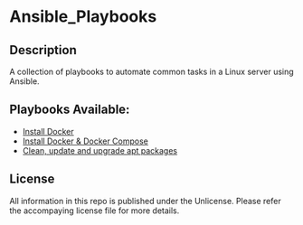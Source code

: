 # Ansible_Playbooks

## Description
A collection of playbooks to automate common tasks in a Linux server using Ansible.

## Playbooks Available:
- [Install Docker](https://codeberg.org/arghyadeep/Ansible_Playbooks/src/branch/main/installDocker.yml)
- [Install Docker & Docker Compose](https://codeberg.org/arghyadeep/Ansible_Playbooks/src/branch/main/installDocker&DockerCompose.yml)
- [Clean, update and upgrade apt packages](https://codeberg.org/arghyadeep/Ansible_Playbooks/src/branch/main/UpdateUpgradeDebian.yml)


## License
All information in this repo is published under the Unlicense. Please refer the accompaying license file for more details.